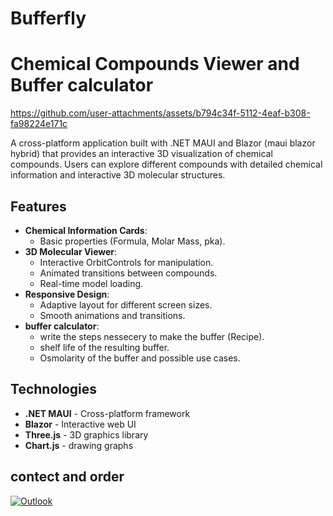 # Bufferfly
# Chemical Compounds Viewer and Buffer calculator



https://github.com/user-attachments/assets/b794c34f-5112-4eaf-b308-fa98224e171c



A cross-platform application built with .NET MAUI and Blazor (maui blazor hybrid) that provides an interactive 3D visualization of chemical compounds. Users can explore different compounds with detailed chemical information and interactive 3D molecular structures.


## Features

- **Chemical Information Cards**: 
  - Basic properties (Formula, Molar Mass, pka).
- **3D Molecular Viewer**:
  - Interactive OrbitControls for manipulation.
  - Animated transitions between compounds.
  - Real-time model loading.
- **Responsive Design**:
  - Adaptive layout for different screen sizes.
  - Smooth animations and transitions.
- **buffer calculator**:
  - write the steps nessecery to make the buffer (Recipe).
  - shelf life of the resulting buffer.
  - Osmolarity of the buffer and possible use cases.


## Technologies

- **.NET MAUI** - Cross-platform framework
- **Blazor** - Interactive web UI
- **Three.js** - 3D graphics library
- **Chart.js** - drawing graphs

## contect and order 
[![Outlook](https://img.shields.io/badge/Microsoft_Outlook-0078D4?style=for-the-badge&logo=microsoft-outlook&logoColor=white)](https://faresabualfotouh76@outlook.com)

